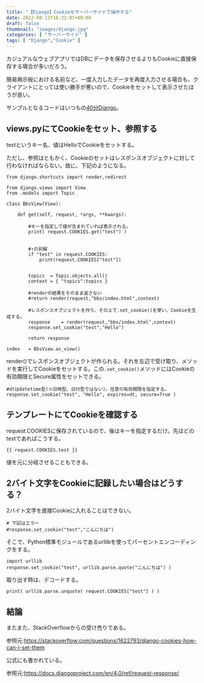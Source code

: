 ```yaml
---
title: "【Django】Cookieをサーバーサイドで操作する"
date: 2022-08-12T16:32:07+09:00
draft: false
thumbnail: "images/django.jpg"
categories: [ "サーバーサイド" ]
tags: [ "Django","Cookie" ]
---
```


カジュアルなウェブアプリではDBにデータを保存させるよりもCookieに直接保存する場合が多いだろう。

簡易掲示板における名前など、一度入力したデータを再度入力させる場合も、クライアントにとっては使い勝手が悪いので、Cookieをセットして表示させたほうが良い。

サンプルとなるコードはいつもの[40分Django](/post/startup-django)。

## views.pyにてCookieをセット、参照する

testというキー名、値はHelloでCookieをセットする。

ただし、参照はともかく、Cookieのセットはレスポンスオブジェクトに対して行わなければならない。故に、下記のようになる。

    from django.shortcuts import render,redirect
    
    from django.views import View
    from .models import Topic
    
    class BbsView(View):
    
        def get(self, request, *args, **kwargs):
    
            #キーを指定して値が含まれていれば表示される。
            print( request.COOKIES.get("test") ) 
        
            
            #↑の別解
            if "test" in request.COOKIES:
                print(request.COOKIES["test"])


            topics  = Topic.objects.all()
            context = { "topics":topics }
    
            #renderの結果をそのまま返さない
            #return render(request,"bbs/index.html",context)

            #レスポンスオブジェクトを作り、その上で.set_cookie()を使い、Cookieを生成する。
            response    = render(request,"bbs/index.html",context)
            response.set_cookie("test","Hello")

            return response
    
    index   = BbsView.as_view()


render()でレスポンスオブジェクトが作られる。それを左辺で受け取り、メソッドを実行してCookieをセットする。この`.set_cookie()`メソッドにはCookieの有効期限とSecure属性をセットできる。

    #dtはdatetime型(※日時型。日付型ではない)。任意の有効期限を指定する。
    response.set_cookie("test", "Hello", expires=dt, secure=True )


## テンプレートにてCookieを確認する

request.COOKIESに保存されているので、後はキーを指定するだけ。先ほどのtestであればこうする。

    {{ request.COOKIES.test }}

値を元に分岐させることもできる。

## 2バイト文字をCookieに記録したい場合はどうする？

2バイト文字を直接Cookieに入れることはできない。

    # 下記はエラー
    #response.set_cookie("test","こんにちは")

そこで、Python標準モジュールであるurllibを使ってパーセントエンコーディングをする。

    import urllib
    response.set_cookie("test", urllib.parse.quote("こんにちは") ) 


取り出す時は、デコードする。

    print( urllib.parse.unquote( request.COOKIES["test"] ) )

## 結論

またまた、StackOverflowからの受け売りである。

参照元:https://stackoverflow.com/questions/1622793/django-cookies-how-can-i-set-them

公式にも書かれている。

参照元:https://docs.djangoproject.com/en/4.0/ref/request-response/

